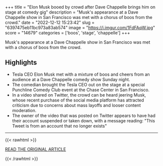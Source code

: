 +++
title = "Elon Musk booed by crowd after Dave Chappelle brings him on stage at comedy gig"
description = "Musk's appearance at a Dave Chappelle show in San Francisco was met with a chorus of boos from the crowd."
date = "2022-12-12 15:23:42"
slug = "6397475eb11bc973a83ab574"
image = "https://i.imgur.com/1FdFAqW.jpg"
score = "14679"
categories = ['boos', 'stage', 'chappelle']
+++

Musk's appearance at a Dave Chappelle show in San Francisco was met with a chorus of boos from the crowd.

## Highlights

- Tesla CEO Elon Musk met with a mixture of boos and cheers from an audience at a Dave Chappelle comedy show Sunday night.
- The comedian brought the Tesla CEO out on the stage at a special Punchline Comedy Club event at the Chase Center in San Francisco.
- In a video shared on Twitter, the crowd can be heard jeering Musk, whose recent purchase of the social media platform has attracted criticism due to concerns about mass layoffs and looser content moderation.
- The owner of the video that was posted on Twitter appears to have had their account suspended or taken down, with a message reading: "This Tweet is from an account that no longer exists"

---

{{< rawhtml >}}
  <p class="article-category">
    <a target="_blank" href="https://www.cnbc.com/2022/12/12/elon-musk-booed-by-crowd-at-dave-chapelle-comedy-gig.html">READ THE ORIGINAL ARTICLE</a>
  </p>
{{< /rawhtml >}}
